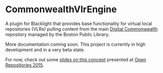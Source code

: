 # CommonwealthVlrEngine

A plugin for Blacklight that provides base functionality for virtual local repositories (VLRs) pulling content from the main [Digital Commonwealth](http://digitalcommonwealth.org) repository managed by the Boston Public Library.

More documentation coming soon. This project is currently in high development and in a very beta state.

For now, check out some [slides on this concept](https://goo.gl/GysxNK) presented at [Open Repositories 2015](https://www.conftool.com/or2015/index.php?page=browseSessions&form_session=49).
